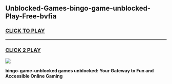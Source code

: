 
## Unblocked-Games-bingo-game-unblocked-Play-Free-bvfia
<h3>
<a href="https://premium76.site?title=bingo-game-unblocked&ref=10A">CLICK TO PLAY</a></h3>
<hr>

<h3>
<a href="https://premium76.site?title=bingo-game-unblocked&ref=10A">CLICK 2 PLAY</a>
  
</h3>

<a href="https://premium76.site?title=bingo-game-unblocked&ref=10A"><img src="https://clearcache.store/games.png"></a>


**bingo-game-unblocked games unblocked: Your Gateway to Fun and Accessible Online Gaming**
